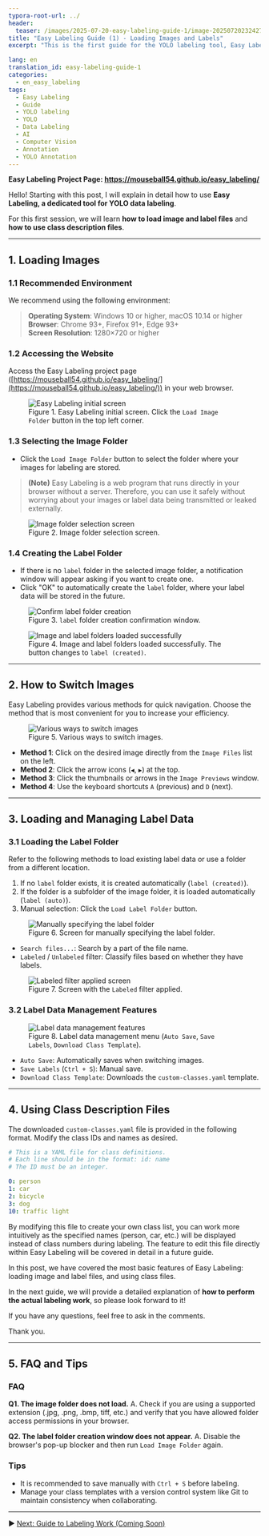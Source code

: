 ```yaml
---
typora-root-url: ../
header:
  teaser: /images/2025-07-20-easy-labeling-guide-1/image-20250720232427171.png
title: "Easy Labeling Guide (1) - Loading Images and Labels"
excerpt: "This is the first guide for the YOLO labeling tool, Easy Labeling. It provides basic instructions on how to load image folders and label files from your PC and how to use class files."

lang: en
translation_id: easy-labeling-guide-1
categories:
  - en_easy_labeling
tags:
  - Easy Labeling
  - Guide
  - YOLO labeling
  - YOLO
  - Data Labeling
  - AI
  - Computer Vision
  - Annotation
  - YOLO Annotation
---
```


<p><strong>Easy Labeling Project Page: <a href="https://mouseball54.github.io/easy_labeling/">https://mouseball54.github.io/easy_labeling/</a></strong></p>

Hello! Starting with this post, I will explain in detail how to use **Easy Labeling, a dedicated tool for YOLO data labeling**.

For this first session, we will learn **how to load image and label files** and **how to use class description files**.

---

## 1. Loading Images

### 1.1 Recommended Environment

We recommend using the following environment:  
> **Operating System**: Windows 10 or higher, macOS 10.14 or higher  
> **Browser**: Chrome 93+, Firefox 91+, Edge 93+  
> **Screen Resolution**: 1280×720 or higher  

### 1.2 Accessing the Website
Access the Easy Labeling project page ([https://mouseball54.github.io/easy_labeling/](https://mouseball54.github.io/easy_labeling/)) in your web browser.

<figure>
  <img src="/images/2025-07-20-easy-labeling-guide-1/image-20250720230233737.png" alt="Easy Labeling initial screen">
  <figcaption>Figure 1. Easy Labeling initial screen. Click the <code>Load Image Folder</code> button in the top left corner.</figcaption>
</figure>



### 1.3 Selecting the Image Folder

- Click the <code>Load Image Folder</code> button to select the folder where your images for labeling are stored.

> **(Note)** Easy Labeling is a web program that runs directly in your browser without a server. Therefore, you can use it safely without worrying about your images or label data being transmitted or leaked externally.

<figure>
  <img src="/images/2025-07-20-easy-labeling-guide-1/image-20250720232309611.png" alt="Image folder selection screen">
  <figcaption>Figure 2. Image folder selection screen.</figcaption>
</figure>



### 1.4 Creating the Label Folder

- If there is no <code>label</code> folder in the selected image folder, a notification window will appear asking if you want to create one.  
- Click "OK" to automatically create the <code>label</code> folder, where your label data will be stored in the future.

<figure>
  <img src="/images/2025-07-20-easy-labeling-guide-1/image-20250720230951821.png" alt="Confirm label folder creation">
  <figcaption>Figure 3. <code>label</code> folder creation confirmation window.</figcaption>
</figure>

<figure>
  <img src="/images/2025-07-20-easy-labeling-guide-1/image-20250720231126118.png" alt="Image and label folders loaded successfully">
  <figcaption>Figure 4. Image and label folders loaded successfully. The button changes to <code>label (created)</code>.</figcaption>
</figure>



---

## 2. How to Switch Images

Easy Labeling provides various methods for quick navigation. Choose the method that is most convenient for you to increase your efficiency.

<figure>
  <img src="/images/2025-07-20-easy-labeling-guide-1/image-20250720235716476.png" alt="Various ways to switch images">
  <figcaption>Figure 5. Various ways to switch images.</figcaption>
</figure>


- **Method 1**: Click on the desired image directly from the <code>Image Files</code> list on the left.  
- **Method 2**: Click the arrow icons (<code>◀</code>, <code>▶</code>) at the top.  
- **Method 3**: Click the thumbnails or arrows in the <code>Image Previews</code> window.  
- **Method 4**: Use the keyboard shortcuts <code>A</code> (previous) and <code>D</code> (next).  

---

## 3. Loading and Managing Label Data

### 3.1 Loading the Label Folder
Refer to the following methods to load existing label data or use a folder from a different location.

1. If no <code>label</code> folder exists, it is created automatically (<code>label (created)</code>).  
2. If the folder is a subfolder of the image folder, it is loaded automatically (<code>label (auto)</code>).  
3. Manual selection: Click the <code>Load Label Folder</code> button.

<figure>
  <img src="/images/2025-07-20-easy-labeling-guide-1/image-20250720232427171.png" alt="Manually specifying the label folder">
  <figcaption>Figure 6. Screen for manually specifying the label folder.</figcaption>
</figure>


- <code>Search files...</code>: Search by a part of the file name.  
- <code>Labeled</code> / <code>Unlabeled</code> filter: Classify files based on whether they have labels.  

<figure>
  <img src="/images/2025-07-20-easy-labeling-guide-1/image-20250720233244263.png" alt="Labeled filter applied screen">
  <figcaption>Figure 7. Screen with the <code>Labeled</code> filter applied.</figcaption>
</figure>


### 3.2 Label Data Management Features
<figure>
  <img src="/images/2025-07-20-easy-labeling-guide-1/image-20250721010743987.png" alt="Label data management features">
  <figcaption>Figure 8. Label data management menu (<code>Auto Save</code>, <code>Save Labels</code>, <code>Download Class Template</code>).</figcaption>
</figure>


- <code>Auto Save</code>: Automatically saves when switching images.  
- <code>Save Labels</code> (<code>Ctrl + S</code>): Manual save.  
- <code>Download Class Template</code>: Downloads the <code>custom-classes.yaml</code> template.  

---

## 4. Using Class Description Files

The downloaded <code>custom-classes.yaml</code> file is provided in the following format. Modify the class IDs and names as desired.

```yaml
# This is a YAML file for class definitions.
# Each line should be in the format: id: name
# The ID must be an integer.

0: person
1: car
2: bicycle
3: dog
10: traffic light
```

By modifying this file to create your own class list, you can work more intuitively as the specified names (person, car, etc.) will be displayed instead of class numbers during labeling. The feature to edit this file directly within Easy Labeling will be covered in detail in a future guide.

In this post, we have covered the most basic features of Easy Labeling: loading image and label files, and using class files.

In the next guide, we will provide a detailed explanation of **how to perform the actual labeling work**, so please look forward to it!

If you have any questions, feel free to ask in the comments.

Thank you.

------

## 5. FAQ and Tips

### FAQ

**Q1. The image folder does not load.**
 A. Check if you are using a supported extension (.jpg, .png, .bmp, tiff, etc.) and verify that you have allowed folder access permissions in your browser.

**Q2. The label folder creation window does not appear.**
 A. Disable the browser's pop-up blocker and then run <code>Load Image Folder</code> again.

### Tips

- It is recommended to save manually with <code>Ctrl + S</code> before labeling.
- Manage your class templates with a version control system like Git to maintain consistency when collaborating.

------

▶️ [Next: Guide to Labeling Work (Coming Soon)](easy-labeling-guide-2.md)
